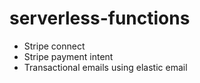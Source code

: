# serverless-functions

+ Stripe connect
+ Stripe payment intent
+ Transactional emails using elastic email